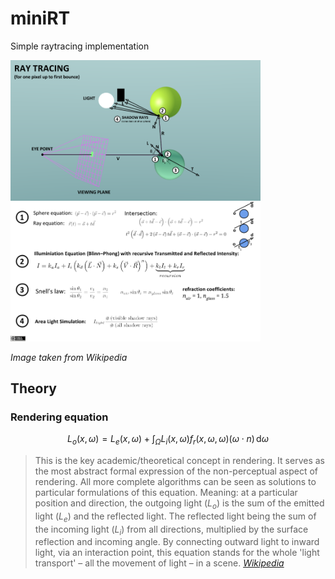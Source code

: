 # miniRT
Simple raytracing implementation


<img src="./Ray_Tracing_Illustration_First_Bounce.png" width="400" alt="Illumination equation">

*Image taken from Wikipedia*

## Theory
### Rendering equation
```math
L_{o}(x,\omega) = L_{e}(x,\omega )+\int_{\Omega }L_{i}(x,\omega)f_{r}(x,\omega, \omega )(\omega \cdot n) \, \mathrm{d} \omega
```
> This is the key academic/theoretical concept in rendering. It serves as the most abstract formal expression of the non-perceptual aspect of rendering. All more complete algorithms can be seen as solutions to particular formulations of this equation. 
Meaning: at a particular position and direction, the outgoing light ($L_o$) is the sum of the emitted light ($L_e$) and the reflected light. The reflected light being the sum of the incoming light ($L_i$) from all directions, multiplied by the surface reflection and incoming angle. By connecting outward light to inward light, via an interaction point, this equation stands for the whole 'light transport' – all the movement of light – in a scene.
*[Wikipedia](https://w.wiki/5sQd)*
